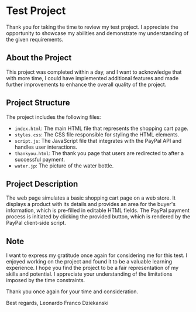 # Test Project

Thank you for taking the time to review my test project. I appreciate the opportunity to showcase my abilities and demonstrate my understanding of the given requirements.

## About the Project

This project was completed within a day, and I want to acknowledge that with more time, I could have implemented additional features and made further improvements to enhance the overall quality of the project.

## Project Structure

The project includes the following files:

- `index.html`: The main HTML file that represents the shopping cart page.
- `styles.css`: The CSS file responsible for styling the HTML elements.
- `script.js`: The JavaScript file that integrates with the PayPal API and handles user interactions.
- `thankyou.html`: The thank you page that users are redirected to after a successful payment.
- `water.jp`: The picture of the water bottle.

## Project Description

The web page simulates a basic shopping cart page on a web store. It displays a product with its details and provides an area for the buyer's information, which is pre-filled in editable HTML fields. The PayPal payment process is initiated by clicking the provided button, which is rendered by the PayPal client-side script.

## Note

I want to express my gratitude once again for considering me for this test. I enjoyed working on the project and found it to be a valuable learning experience. I hope you find the project to be a fair representation of my skills and potential. I appreciate your understanding of the limitations imposed by the time constraints.

Thank you once again for your time and consideration.

Best regards,
Leonardo Franco Dziekanski
